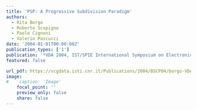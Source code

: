 ```yaml
---
title: 'PSP: A Progressive Subdivision Paradigm'
authors:
  - Rita Borgo
  - Roberto Scopigno
  - Paolo Cignoni
  - Valerio Pascucci
date: '2004-01-01T00:00:00Z'
publication_types: ['1']
publication: '*VDA 2004, IST/SPIE International Symposium on Electronic Imaging Conf. Proc.*'
featured: false

url_pdf: https://vcgdata.isti.cnr.it/Publications/2004/BSCP04/borgo-VDA04.pdf
image:
#    caption: 'Image'
    focal_point: ''
    preview_only: false
    share: false
---
```

